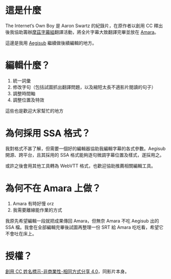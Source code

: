 # 這是什麼

The Internet’s Own Boy 是 Aaron Swartz 的紀錄片，在原作者以創用 CC 釋出後我協助籌辦[摩茲字幕組](http://moztw.kktix.cc/events/aaronswartzdoc)翻譯活動，將全片字幕大致翻譯完畢並放在 [Amara](http://www.amara.org/zh-tw/videos/5Mo4oAj1bxOb/zh-tw/767510/?tab=comments)。

這邊是我用 [Aegisub](http://www.aegisub.org/) 繼續做後續編輯的地方。

# 編輯什麼？

1. 統一詞彙
2. 修改字句（包括試圖抓出翻譯問題，以及縮短太長不適影片閱讀的句子）
3. 調整時間軸
4. 調整位置及特效

這些也是歡迎大家幫忙的地方

# 為何採用 SSA 格式？

我對格式不甚了解，但需要一個好的編輯器協助我編輯字幕的各式參數。Aegisub 開源、跨平台，且其採用的 SSA 格式能夠逐句微調字幕位置及樣式，遂採用之。

或許之後會用其他工具轉為 WebVTT 格式，也歡迎協助推薦相關編輯工具。

# 為何不在 Amara 上做？

1. Amara 有時好慢 orz
2. 我需要離線能作業的方式

我原先希望編輯一段就把成果傳回 Amara，但無奈 Amara 不吃 Aegisub 出的 SSA 檔。我會在全部編輯完畢後試圖再整理一份 SRT 給 Amara 吃吃看，希望它不會吐在床上。

# 授權？

[創用 CC 姓名標示-非商業性-相同方式分享 4.0](https://creativecommons.org/licenses/by-nc-sa/4.0/deed.zh_TW)，同影片本身。